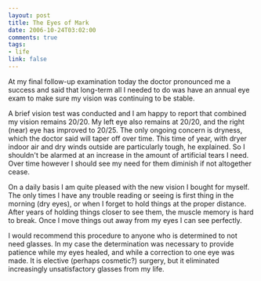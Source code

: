 ```yaml
--- 
layout: post
title: The Eyes of Mark
date: 2006-10-24T03:02:00
comments: true
tags:
- life
link: false
---
```

At my final follow-up examination today the doctor pronounced me a success and said that long-term all I needed to do was have an annual eye exam to make sure my vision was continuing to be stable.

A brief vision test was conducted and I am happy to report that combined my vision remains 20/20. My left eye also remains at 20/20, and the right (near) eye has improved to 20/25. The only ongoing concern is dryness, which the doctor said will taper off over time. This time of year, with dryer indoor air and dry winds outside are particularly tough, he explained. So I shouldn't be alarmed at an increase in the amount of artificial tears I need. Over time however I should see my need for them diminish if not altogether cease.

On a daily basis I am quite pleased with the new vision I bought for myself. The only times I have any trouble reading or seeing is first thing in the morning (dry eyes), or when I forget to hold things at the proper distance. After years of holding things closer to see them, the muscle memory is hard to break. Once I move things out away from my eyes I can see perfectly.

I would recommend this procedure to anyone who is determined to not need glasses. In my case the determination was necessary to provide patience while my eyes healed, and while a correction to one eye was made. It is elective (perhaps cosmetic?) surgery, but it eliminated increasingly unsatisfactory glasses from my life.
